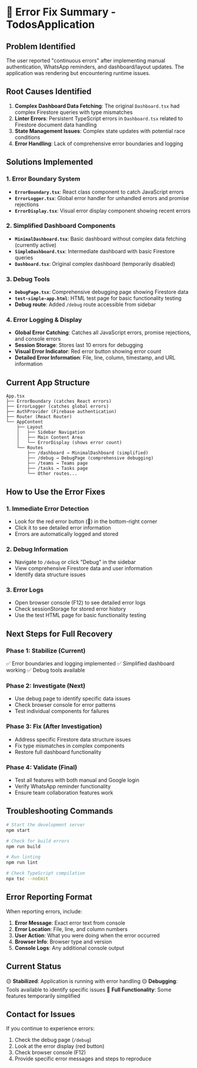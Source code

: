 # 🚨 Error Fix Summary - TodosApplication

## **Problem Identified**
The user reported "continuous errors" after implementing manual authentication, WhatsApp reminders, and dashboard/layout updates. The application was rendering but encountering runtime issues.

## **Root Causes Identified**
1. **Complex Dashboard Data Fetching**: The original `Dashboard.tsx` had complex Firestore queries with type mismatches
2. **Linter Errors**: Persistent TypeScript errors in `Dashboard.tsx` related to Firestore document data handling
3. **State Management Issues**: Complex state updates with potential race conditions
4. **Error Handling**: Lack of comprehensive error boundaries and logging

## **Solutions Implemented**

### **1. Error Boundary System**
- **`ErrorBoundary.tsx`**: React class component to catch JavaScript errors
- **`ErrorLogger.tsx`**: Global error handler for unhandled errors and promise rejections
- **`ErrorDisplay.tsx`**: Visual error display component showing recent errors

### **2. Simplified Dashboard Components**
- **`MinimalDashboard.tsx`**: Basic dashboard without complex data fetching (currently active)
- **`SimpleDashboard.tsx`**: Intermediate dashboard with basic Firestore queries
- **`Dashboard.tsx`**: Original complex dashboard (temporarily disabled)

### **3. Debug Tools**
- **`DebugPage.tsx`**: Comprehensive debugging page showing Firestore data
- **`test-simple-app.html`**: HTML test page for basic functionality testing
- **Debug route**: Added `/debug` route accessible from sidebar

### **4. Error Logging & Display**
- **Global Error Catching**: Catches all JavaScript errors, promise rejections, and console errors
- **Session Storage**: Stores last 10 errors for debugging
- **Visual Error Indicator**: Red error button showing error count
- **Detailed Error Information**: File, line, column, timestamp, and URL information

## **Current App Structure**

```
App.tsx
├── ErrorBoundary (catches React errors)
├── ErrorLogger (catches global errors)
├── AuthProvider (Firebase authentication)
├── Router (React Router)
└── AppContent
    ├── Layout
    │   ├── Sidebar Navigation
    │   ├── Main Content Area
    │   └── ErrorDisplay (shows error count)
    └── Routes
        ├── /dashboard → MinimalDashboard (simplified)
        ├── /debug → DebugPage (comprehensive debugging)
        ├── /teams → Teams page
        ├── /tasks → Tasks page
        └── Other routes...
```

## **How to Use the Error Fixes**

### **1. Immediate Error Detection**
- Look for the red error button (🚨) in the bottom-right corner
- Click it to see detailed error information
- Errors are automatically logged and stored

### **2. Debug Information**
- Navigate to `/debug` or click "Debug" in the sidebar
- View comprehensive Firestore data and user information
- Identify data structure issues

### **3. Error Logs**
- Open browser console (F12) to see detailed error logs
- Check sessionStorage for stored error history
- Use the test HTML page for basic functionality testing

## **Next Steps for Full Recovery**

### **Phase 1: Stabilize (Current)**
✅ Error boundaries and logging implemented
✅ Simplified dashboard working
✅ Debug tools available

### **Phase 2: Investigate (Next)**
- Use debug page to identify specific data issues
- Check browser console for error patterns
- Test individual components for failures

### **Phase 3: Fix (After Investigation)**
- Address specific Firestore data structure issues
- Fix type mismatches in complex components
- Restore full dashboard functionality

### **Phase 4: Validate (Final)**
- Test all features with both manual and Google login
- Verify WhatsApp reminder functionality
- Ensure team collaboration features work

## **Troubleshooting Commands**

```bash
# Start the development server
npm start

# Check for build errors
npm run build

# Run linting
npm run lint

# Check TypeScript compilation
npx tsc --noEmit
```

## **Error Reporting Format**

When reporting errors, include:
1. **Error Message**: Exact error text from console
2. **Error Location**: File, line, and column numbers
3. **User Action**: What you were doing when the error occurred
4. **Browser Info**: Browser type and version
5. **Console Logs**: Any additional console output

## **Current Status**
🟡 **Stabilized**: Application is running with error handling
🟡 **Debugging**: Tools available to identify specific issues
🔴 **Full Functionality**: Some features temporarily simplified

## **Contact for Issues**
If you continue to experience errors:
1. Check the debug page (`/debug`)
2. Look at the error display (red button)
3. Check browser console (F12)
4. Provide specific error messages and steps to reproduce













